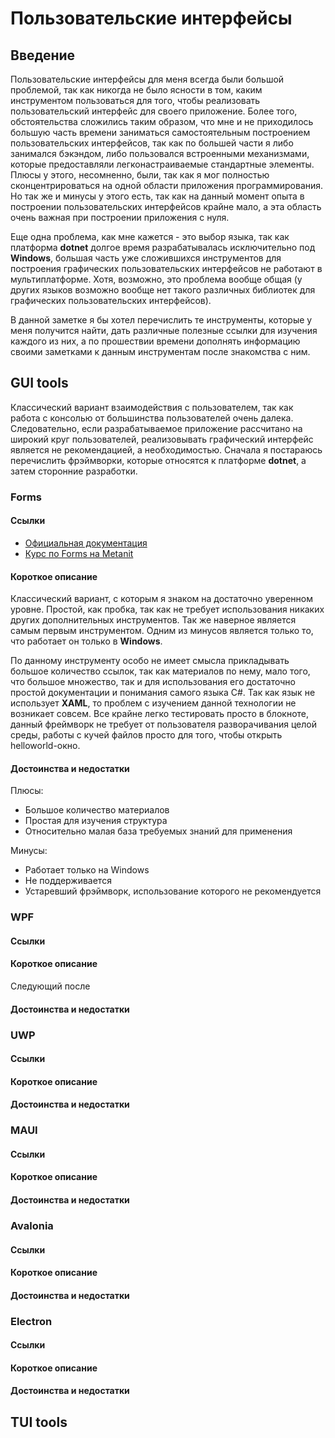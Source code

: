 # Пользовательские интерфейсы

## Введение

Пользовательские интерфейсы для меня всегда были большой проблемой, так как никогда не было ясности в том, каким инструментом пользоваться для того, чтобы реализовать пользовательский интерфейс для своего приложение.
Более того, обстоятельства сложились таким образом, что мне и не приходилось большую часть времени заниматься самостоятельным построением пользовательских интерфейсов, так как по большей части я либо занимался бэкэндом, либо пользовался встроенными механизмами, которые предоставляли легконастраиваемые стандартные элементы.
Плюсы у этого, несомненно, были, так как я мог полностью сконцентрироваться на одной области приложения программирования.
Но так же и минусы у этого есть, так как на данный момент опыта в построении пользовательских интерфейсов крайне мало, а эта область очень важная при построении приложения с нуля.

Еще одна проблема, как мне кажется - это выбор языка, так как платформа **dotnet** долгое время разрабатывалась исключительно под **Windows**, большая часть уже сложившихся инструментов для построения графических пользовательских интерфейсов не работают в мультиплатформе.
Хотя, возможно, это проблема вообще общая (у других языков возможно вообще нет такого различных библиотек для графических пользовательских интерфейсов).

В данной заметке я бы хотел перечислить те инструменты, которые у меня получится найти, дать различные полезные ссылки для изучения каждого из них, а по прошествии времени дополнять информацию своими заметками к данным инструментам после знакомства с ним.

## GUI tools

Классический вариант взаимодействия с пользователем, так как работа с консолью от большинства пользователей очень далека.
Следовательно, если разрабатываемое приложение рассчитано на широкий круг пользователей, реализовывать графический интерфейс является не рекомендацией, а необходимостью.
Сначала я постараюсь перечислить фрэймворки, которые относятся к платформе **dotnet**, а затем сторонние разработки.

### Forms

#### Ссылки

- [Официальная документация](https://learn.microsoft.com/ru-ru/dotnet/desktop/winforms/?view=netdesktop-7.0)
- [Курс по Forms на Metanit](https://metanit.com/sharp/windowsforms/1.1.php)

#### Короткое описание

Классический вариант, с которым я знаком на достаточно уверенном уровне.
Простой, как пробка, так как не требует использования никаких других дополнительных инструментов.
Так же наверное является самым первым инструментом.
Одним из минусов является только то, что работает он только в **Windows**.

По данному инструменту особо не имеет смысла прикладывать большое количество ссылок, так как материалов по нему, мало того, что большое множество, так и для использования его достаточно простой документации и понимания самого языка C#. Так как язык не использует **XAML**, то проблем с изучением данной технологии не возникает совсем. Все крайне легко тестировать просто в блокноте, данный фреймворк не требует от пользователя разворачивания целой среды, работы с кучей файлов просто для того, чтобы открыть helloworld-окно.

#### Достоинства и недостатки

Плюсы:
- Большое количество материалов
- Простая для изучения структура
- Относительно малая база требуемых знаний для применения

Минусы:
- Работает только на Windows
- Не поддерживается
- Устаревший фрэймворк, использование которого не рекомендуется

### WPF

#### Ссылки
#### Короткое описание
Следующий после 

#### Достоинства и недостатки

### UWP
#### Ссылки
#### Короткое описание
#### Достоинства и недостатки

### MAUI
#### Ссылки
#### Короткое описание
#### Достоинства и недостатки

### Avalonia
#### Ссылки
#### Короткое описание
#### Достоинства и недостатки

### Electron
#### Ссылки
#### Короткое описание
#### Достоинства и недостатки

## TUI tools
